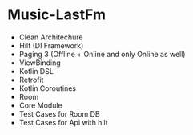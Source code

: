 # Music-LastFm

- Clean Architechure
- Hilt (DI Framework)
- Paging 3 (Offline + Online and only Online as well)
- ViewBinding
- Kotlin DSL
- Retrofit
- Kotlin Coroutines
- Room
- Core Module
- Test Cases for Room DB
- Test Cases for Api with hilt
